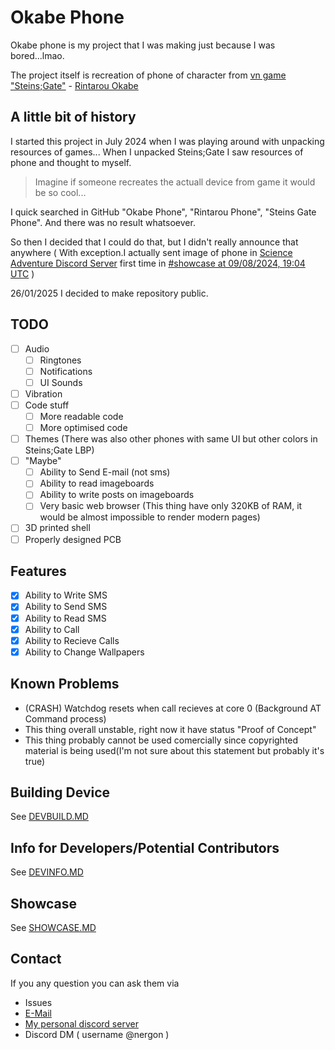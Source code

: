# Okabe Phone

Okabe phone is my project that I was making just because I was bored...lmao.

The project itself is recreation of phone of character from [vn game "Steins;Gate"](https://steins-gate.fandom.com/wiki/Steins;Gate_(visual_novel)) - [Rintarou Okabe](https://steins-gate.fandom.com/wiki/Rintaro_Okabe)


## A little bit of history 


I started this project in July 2024 when I was playing around with unpacking resources of games... When I unpacked Steins;Gate I saw resources of phone and thought to myself.

> Imagine if someone recreates the actuall device from game it would be so cool...

I quick searched in GitHub "Okabe Phone", "Rintarou Phone", "Steins Gate Phone". And there was no result whatsoever.

So then I decided that I could do that, but I didn't really announce that anywhere ( With exception.I actually sent image of phone in [Science Adventure Discord Server](https://discord.com/invite/YBmZzfA) first time in [#showcase at 09/08/2024, 19:04 UTC](https://discord.com/channels/213420119034953729/453675152287203368/1271529614946074755) )

26/01/2025 I decided to make repository public.


## TODO

- [ ] Audio
	- [ ] Ringtones
	- [ ] Notifications
	- [ ] UI Sounds 
- [ ] Vibration
- [ ] Code stuff
	- [ ] More readable code
	- [ ] More optimised code 

- [ ] Themes (There was also other phones with same UI but other colors in Steins;Gate LBP)
- [ ] "Maybe"
	- [ ] Ability to Send E-mail (not sms)
	- [ ] Ability to read imageboards
	- [ ] Ability to write posts on imageboards
	- [ ] Very basic web browser (This thing have only 320KB of RAM, it would be almost impossible to render modern pages)
- [ ] 3D printed shell
- [ ] Properly designed PCB
 
## Features

- [x] Ability to Write SMS
- [x] Ability to Send SMS
- [x] Ability to Read SMS
- [x] Ability to Call
- [x] Ability to Recieve Calls
- [x] Ability to Change Wallpapers

## Known Problems

- (CRASH) Watchdog resets when call recieves at core 0 (Background AT Command process)
- This thing overall unstable, right now it have status "Proof of Concept"
- This thing probably cannot be used comercially since copyrighted material is being used(I'm not sure about this statement but probably it's true)


## Building Device

See [DEVBUILD.MD](./DEVBUILD.MD)


## Info for Developers/Potential Contributors

See [DEVINFO.MD](./DEVINFO.MD)


## Showcase

See [SHOWCASE.MD](./SHOWCASE.MD)


## Contact

If you any question you can ask them via
- Issues
- [E-Mail](mailto:enderman3025@gmail.com?subject=[OkabePhone]%20I%20have%20a%20question)
- [My personal discord server](https://discord.gg/XWEscuUzG8) 
- Discord DM ( username @nergon )
